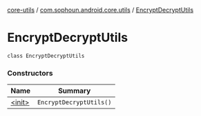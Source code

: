 [core-utils](../../index.md) / [com.sophoun.android.core.utils](../index.md) / [EncryptDecryptUtils](./index.md)

# EncryptDecryptUtils

`class EncryptDecryptUtils`

### Constructors

| Name | Summary |
|---|---|
| [&lt;init&gt;](-init-.md) | `EncryptDecryptUtils()` |
